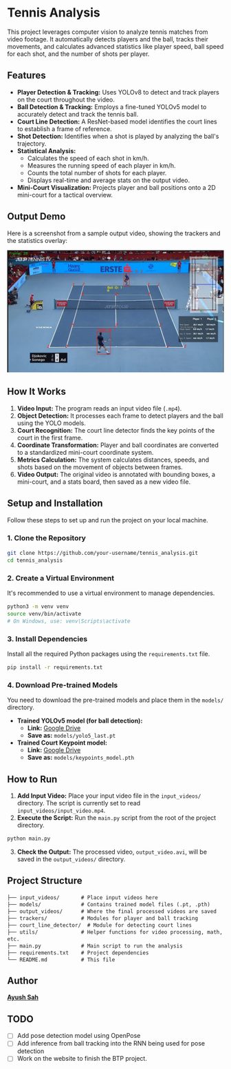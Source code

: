 # Tennis Analysis

This project leverages computer vision to analyze tennis matches from video footage. It automatically detects players and the ball, tracks their movements, and calculates advanced statistics like player speed, ball speed for each shot, and the number of shots per player.

## Features

- **Player Detection & Tracking:** Uses YOLOv8 to detect and track players on the court throughout the video.
- **Ball Detection & Tracking:** Employs a fine-tuned YOLOv5 model to accurately detect and track the tennis ball.
- **Court Line Detection:** A ResNet-based model identifies the court lines to establish a frame of reference.
- **Shot Detection:** Identifies when a shot is played by analyzing the ball's trajectory.
- **Statistical Analysis:**
    - Calculates the speed of each shot in km/h.
    - Measures the running speed of each player in km/h.
    - Counts the total number of shots for each player.
    - Displays real-time and average stats on the output video.
- **Mini-Court Visualization:** Projects player and ball positions onto a 2D mini-court for a tactical overview.

## Output Demo

Here is a screenshot from a sample output video, showing the trackers and the statistics overlay:

![Screenshot](output_videos/screenshot.jpeg)

## How It Works

1.  **Video Input:** The program reads an input video file (`.mp4`).
2.  **Object Detection:** It processes each frame to detect players and the ball using the YOLO models.
3.  **Court Recognition:** The court line detector finds the key points of the court in the first frame.
4.  **Coordinate Transformation:** Player and ball coordinates are converted to a standardized mini-court coordinate system.
5.  **Metrics Calculation:** The system calculates distances, speeds, and shots based on the movement of objects between frames.
6.  **Video Output:** The original video is annotated with bounding boxes, a mini-court, and a stats board, then saved as a new video file.

## Setup and Installation

Follow these steps to set up and run the project on your local machine.

### 1. Clone the Repository

```bash
git clone https://github.com/your-username/tennis_analysis.git
cd tennis_analysis
```

### 2. Create a Virtual Environment

It's recommended to use a virtual environment to manage dependencies.

```bash
python3 -m venv venv
source venv/bin/activate
# On Windows, use: venv\Scripts\activate
```

### 3. Install Dependencies

Install all the required Python packages using the `requirements.txt` file.

```bash
pip install -r requirements.txt
```

### 4. Download Pre-trained Models

You need to download the pre-trained models and place them in the `models/` directory.

-   **Trained YOLOv5 model (for ball detection):**
    -   **Link:** [Google Drive](https://drive.google.com/file/d/1UZwiG1jkWgce9lNhxJ2L0NVjX1vGM05U/view?usp=sharing)
    -   **Save as:** `models/yolo5_last.pt`
-   **Trained Court Keypoint model:**
    -   **Link:** [Google Drive](https://drive.google.com/file/d/1QrTOF1ToQ4plsSZbkBs3zOLkVt3MBlta/view?usp=sharing)
    -   **Save as:** `models/keypoints_model.pth`

## How to Run

1.  **Add Input Video:** Place your input video file in the `input_videos/` directory. The script is currently set to read `input_videos/input_video.mp4`.
2.  **Execute the Script:** Run the `main.py` script from the root of the project directory.

```bash
python main.py
```

3.  **Check the Output:** The processed video, `output_video.avi`, will be saved in the `output_videos/` directory.

## Project Structure

```
├── input_videos/       # Place input videos here
├── models/             # Contains trained model files (.pt, .pth)
├── output_videos/      # Where the final processed videos are saved
├── trackers/           # Modules for player and ball tracking
├── court_line_detector/  # Module for detecting court lines
├── utils/              # Helper functions for video processing, math, etc.
├── main.py             # Main script to run the analysis
├── requirements.txt    # Project dependencies
└── README.md           # This file
```

## Author

**[Ayush Sah](https://github.com/xArsenicx)**

## TODO

- [ ] Add pose detection model using OpenPose
- [ ] Add inference from ball tracking into the RNN being used for pose detection
- [ ] Work on the website to finish the BTP project.
